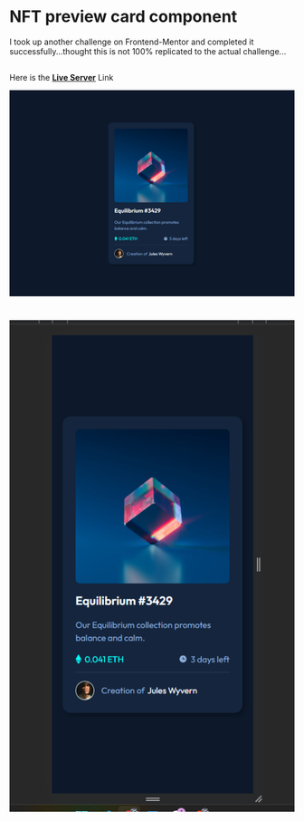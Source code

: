 # NFT preview card component
I took up another challenge on Frontend-Mentor and completed it successfully...thought this is not 100% replicated to the actual challenge...
##
Here is the **[Live Server](http://127.0.0.1:5500/nft-preview-card-component-main/nft-preview-card-component-main/index.html)** Link

![desktop image](./images/Screenshot%202023-10-23%20213017.png)

# 

![mobile image](./images/Screenshot%202023-10-23%20213006.png)
